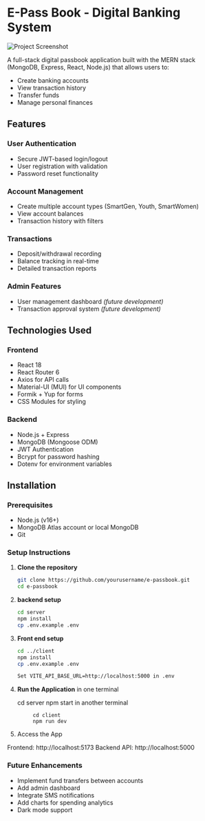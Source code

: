 # E-Pass Book - Digital Banking System

![Project Screenshot](/client/src/assets/screenshot.png) <!-- Add a screenshot later -->

A full-stack digital passbook application built with the MERN stack (MongoDB, Express, React, Node.js) that allows users to:
- Create banking accounts
- View transaction history
- Transfer funds
- Manage personal finances

## Features

### User Authentication
- Secure JWT-based login/logout
- User registration with validation
- Password reset functionality

### Account Management
- Create multiple account types (SmartGen, Youth, SmartWomen)
- View account balances
- Transaction history with filters

### Transactions
- Deposit/withdrawal recording
- Balance tracking in real-time
- Detailed transaction reports

### Admin Features
- User management dashboard _(future development)_
- Transaction approval system _(future development)_

## Technologies Used

### Frontend
- React 18
- React Router 6
- Axios for API calls
- Material-UI (MUI) for UI components
- Formik + Yup for forms
- CSS Modules for styling

### Backend
- Node.js + Express
- MongoDB (Mongoose ODM)
- JWT Authentication
- Bcrypt for password hashing
- Dotenv for environment variables

## Installation

### Prerequisites
- Node.js (v16+)
- MongoDB Atlas account or local MongoDB
- Git

### Setup Instructions

1. **Clone the repository**
   ```bash
   git clone https://github.com/yourusername/e-passbook.git
   cd e-passbook
2. **backend setup**
   ```bash
   cd server
   npm install
   cp .env.example .env
   
3. **Front end setup**
    ```bash
   cd ../client
   npm install
   cp .env.example .env

   Set VITE_API_BASE_URL=http://localhost:5000 in .env

 4. **Run the Application**
   in one terminal
     
       cd server
       npm start
  in another terminal
      ```
           cd client
           npm run dev
5.  Access the App

Frontend: http://localhost:5173
Backend API: http://localhost:5000

### Future Enhancements
   - Implement fund transfers between accounts
   -  Add admin dashboard
   -  Integrate SMS notifications
   -  Add charts for spending analytics
   -  Dark mode support
